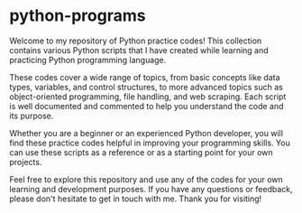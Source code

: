 # python-programs
Welcome to my repository of Python practice codes!
This collection contains various Python scripts that I have created while learning and practicing Python programming language.

These codes cover a wide range of topics, from basic concepts like data types, variables, and control structures,
to more advanced topics such as object-oriented programming, file handling, and web scraping. Each script is well 
documented and commented to help you understand the code and its purpose.

Whether you are a beginner or an experienced Python developer, you will find these practice codes helpful in improving your programming skills.
You can use these scripts as a reference or as a starting point for your own projects.

Feel free to explore this repository and use any of the codes for your own learning and development purposes.
If you have any questions or feedback, please don't hesitate to get in touch with me. Thank you for visiting!
